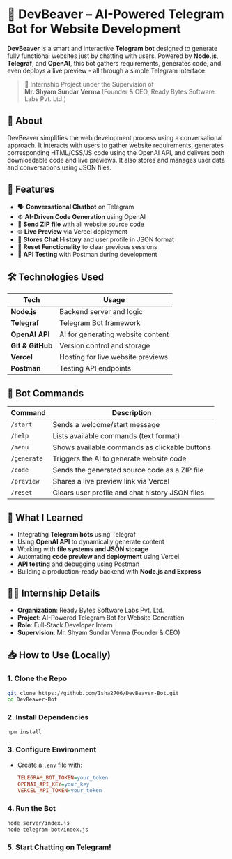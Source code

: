 # 🤖 DevBeaver – AI-Powered Telegram Bot for Website Development

**DevBeaver** is a smart and interactive **Telegram bot** designed to generate fully functional websites just by chatting with users. Powered by **Node.js**, **Telegraf**, and **OpenAI**, this bot gathers requirements, generates code, and even deploys a live preview - all through a simple Telegram interface.

> 🔧 Internship Project under the Supervision of  
> **Mr. Shyam Sundar Verma** (Founder & CEO, Ready Bytes Software Labs Pvt. Ltd.)

## 📖 About

DevBeaver simplifies the web development process using a conversational approach. It interacts with users to gather website requirements, generates corresponding HTML/CSS/JS code using the OpenAI API, and delivers both downloadable code and live previews. It also stores and manages user data and conversations using JSON files.

## 🚀 Features

- 🗣️ **Conversational Chatbot** on Telegram
- ⚙️ **AI-Driven Code Generation** using OpenAI
- 📁 **Send ZIP file** with all website source code
- 🌐 **Live Preview** via Vercel deployment
- 💾 **Stores Chat History** and user profile in JSON format
- 🧹 **Reset Functionality** to clear previous sessions
- 🧪 **API Testing** with Postman during development

## 🛠 Technologies Used

| Tech        | Usage                                 |
|-------------|---------------------------------------|
| **Node.js** | Backend server and logic              |
| **Telegraf**| Telegram Bot framework                |
| **OpenAI API** | AI for generating website content  |
| **Git & GitHub** | Version control and storage      |
| **Vercel**  | Hosting for live website previews     |
| **Postman** | Testing API endpoints                 |

## 🧾 Bot Commands

| Command      | Description                                          |
|--------------|------------------------------------------------------|
| `/start`     | Sends a welcome/start message                        |
| `/help`      | Lists available commands (text format)               |
| `/menu`      | Shows available commands as clickable buttons        |
| `/generate`  | Triggers the AI to generate website code             |
| `/code`      | Sends the generated source code as a ZIP file        |
| `/preview`   | Shares a live preview link via Vercel                |
| `/reset`     | Clears user profile and chat history JSON files      |


## 🧠 What I Learned

- Integrating **Telegram bots** using Telegraf
- Using **OpenAI API** to dynamically generate content
- Working with **file systems and JSON storage**
- Automating **code preview and deployment** using Vercel
- **API testing** and debugging using Postman
- Building a production-ready backend with **Node.js and Express**

## 👨‍💼 Internship Details

- **Organization**: Ready Bytes Software Labs Pvt. Ltd.  
- **Project**: AI-Powered Telegram Bot for Website Generation  
- **Role**: Full-Stack Developer Intern  
- **Supervision**: Mr. Shyam Sundar Verma (Founder & CEO)

## 📥 How to Use (Locally)

### 1. Clone the Repo
   ```bash
   git clone https://github.com/Isha2706/DevBeaver-Bot.git
   cd DevBeaver-Bot
   ```
   
### 2. Install Dependencies  
   ```bash
   npm install
   ```
   
### 3. Configure Environment

- Create a `.env` file with:
     
  ```ini
  TELEGRAM_BOT_TOKEN=your_token
  OPENAI_API_KEY=your_key
  VERCEL_API_TOKEN=your_token

### 4. Run the Bot   
   ```bash
   node server/index.js
   node telegram-bot/index.js
   ```

### 5. **Start Chatting** on Telegram!
